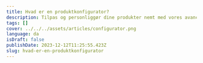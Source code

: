 ```yaml
---
title: Hvad er en produktkonfigurator?
description: Tilpas og personliggør dine produkter nemt med vores avancerede produktkonfigurator.
tags: []
cover: ../../../assets/articles/configurator.png
language: da
isDraft: false
publishDate: 2023-12-12T11:25:55.423Z
slug: hvad-er-en-produktkonfigurator
---
```


